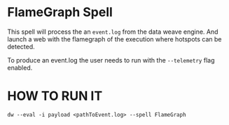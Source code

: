 # FlameGraph Spell

This spell will process the an `event.log` from the data weave engine. And launch a web with the flamegraph of the execution where hotspots can be detected.

To produce an event.log the user needs to run with the `--telemetry` flag enabled.

# HOW TO RUN IT

`dw --eval -i payload <pathToEvent.log> --spell FlameGraph`